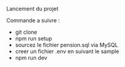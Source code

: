 Lancement du projet


Commande a suivre : 
- git clone
- npm run setup
- sourcez le fichier pension.sql via MySQL
- creer un fichier .env en suivant le sample
- npm run dev
